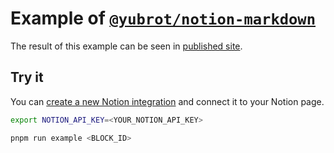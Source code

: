 # Example of [`@yubrot/notion-markdown`](https://github.com/yubrot/notion-ext/tree/main/notion-markdown)

The result of this example can be seen in [published site](https://plum-throne-667.notion.site/yubrot-notion-markdown-example-1eab53d5317a80c3a6f0fa797fca0c9a).

## Try it

You can [create a new Notion integration](https://developers.notion.com/docs/create-a-notion-integration) and connect it to your Notion page.

```bash
export NOTION_API_KEY=<YOUR_NOTION_API_KEY>

pnpm run example <BLOCK_ID>
```

